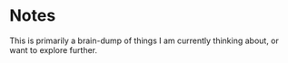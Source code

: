 Notes
=====

This is primarily a brain-dump of things I am currently thinking about, or want to explore further.
